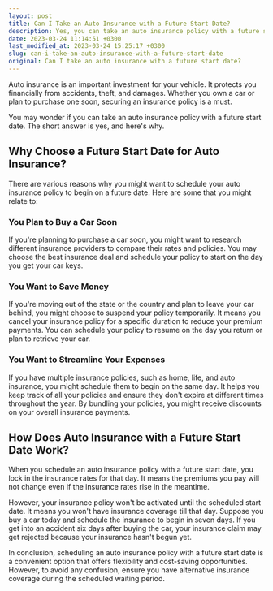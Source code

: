 ```yaml
---
layout: post
title: Can I Take an Auto Insurance with a Future Start Date?
description: Yes, you can take an auto insurance policy with a future start date. Learn about its benefits and how it works here.
date: 2023-03-24 11:14:51 +0300
last_modified_at: 2023-03-24 15:25:17 +0300
slug: can-i-take-an-auto-insurance-with-a-future-start-date
original: Can I take an auto insurance with a future start date?
---
```

Auto insurance is an important investment for your vehicle. It protects you financially from accidents, theft, and damages. Whether you own a car or plan to purchase one soon, securing an insurance policy is a must.

You may wonder if you can take an auto insurance policy with a future start date. The short answer is yes, and here's why.

## Why Choose a Future Start Date for Auto Insurance?

There are various reasons why you might want to schedule your auto insurance policy to begin on a future date. Here are some that you might relate to:

### You Plan to Buy a Car Soon

If you're planning to purchase a car soon, you might want to research different insurance providers to compare their rates and policies. You may choose the best insurance deal and schedule your policy to start on the day you get your car keys.

### You Want to Save Money

If you're moving out of the state or the country and plan to leave your car behind, you might choose to suspend your policy temporarily. It means you cancel your insurance policy for a specific duration to reduce your premium payments. You can schedule your policy to resume on the day you return or plan to retrieve your car.

### You Want to Streamline Your Expenses

If you have multiple insurance policies, such as home, life, and auto insurance, you might schedule them to begin on the same day. It helps you keep track of all your policies and ensure they don't expire at different times throughout the year. By bundling your policies, you might receive discounts on your overall insurance payments.

## How Does Auto Insurance with a Future Start Date Work?

When you schedule an auto insurance policy with a future start date, you lock in the insurance rates for that day. It means the premiums you pay will not change even if the insurance rates rise in the meantime.

However, your insurance policy won't be activated until the scheduled start date. It means you won't have insurance coverage till that day. Suppose you buy a car today and schedule the insurance to begin in seven days. If you get into an accident six days after buying the car, your insurance claim may get rejected because your insurance hasn't begun yet.

In conclusion, scheduling an auto insurance policy with a future start date is a convenient option that offers flexibility and cost-saving opportunities. However, to avoid any confusion, ensure you have alternative insurance coverage during the scheduled waiting period.